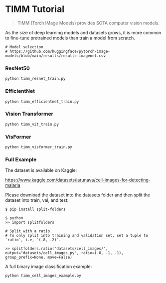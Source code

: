 # TIMM Tutorial

> TIMM (Torch IMage Models) provides SOTA computer vision models.

As the size of deep learning models and datasets grows, it is more common to fine-tune pretrained models than train a model from scratch.

```
# Model selection
# https://github.com/huggingface/pytorch-image-models/blob/main/results/results-imagenet.csv
```

### ResNet50
```
python timm_resnet_train.py
```

### EfficientNet

```
python timm_efficientnet_train.py
```

### Vision Transformer

```
python timm_vit_train.py
```

### VisFormer

```
python timm_visformer_train.py
```

### Full Example

The dataset is available on Kaggle:

https://www.kaggle.com/datasets/iarunava/cell-images-for-detecting-malaria

Please download the dataset into the datasets folder and then split the dataset into train, val, and test:

```
$ pip install split-folders

$ python
>> import splitfolders

# Split with a ratio.
# To only split into training and validation set, set a tuple to `ratio`, i.e, `(.8, .2)`.

>> splitfolders.ratio("datasets/cell_images/", output="datasets/cell_images_py", ratio=(.8, .1, .1), group_prefix=None, move=False)
```

A full binary image classification example:

```
python timm_cell_images_example.py
```
